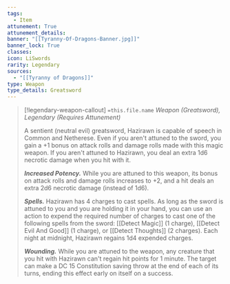 ```yaml
---
tags:
  - Item
attunement: True
attunement_details: 
banner: "[[Tyranny-Of-Dragons-Banner.jpg]]"
banner_lock: True
classes:
icon: LiSwords
rarity: Legendary
sources:
  - "[[Tyranny of Dragons]]"
type: Weapon
type_details: Greatsword
---
```

>[!legendary-weapon-callout] `=this.file.name`
>*Weapon (Greatsword), Legendary (Requires Attunement)*
>
>A sentient (neutral evil) greatsword, Hazirawn is capable of speech in Common and Netherese. Even if you aren't attuned to the sword, you gain a +1 bonus on attack rolls and damage rolls made with this magic weapon. If you aren't attuned to Hazirawn, you deal an extra 1d6 necrotic damage when you hit with it.
>
>***Increased Potency.*** While you are attuned to this weapon, its bonus on attack rolls and damage rolls increases to +2, and a hit deals an extra 2d6 necrotic damage (instead of 1d6).
>
>***Spells.*** Hazirawn has 4 charges to cast spells. As long as the sword is attuned to you and you are holding it in your hand, you can use an action to expend the required number of charges to cast one of the following spells from the sword: [[Detect Magic]] (1 charge), [[Detect Evil And Good]] (1 charge), or [[Detect Thoughts]] (2 charges). Each night at midnight, Hazirawn regains 1d4 expended charges.
>
>***Wounding.*** While you are attuned to the weapon, any creature that you hit with Hazirawn can't regain hit points for 1 minute. The target can make a DC 15 Constitution saving throw at the end of each of its turns, ending this effect early on itself on a success.
>
>
